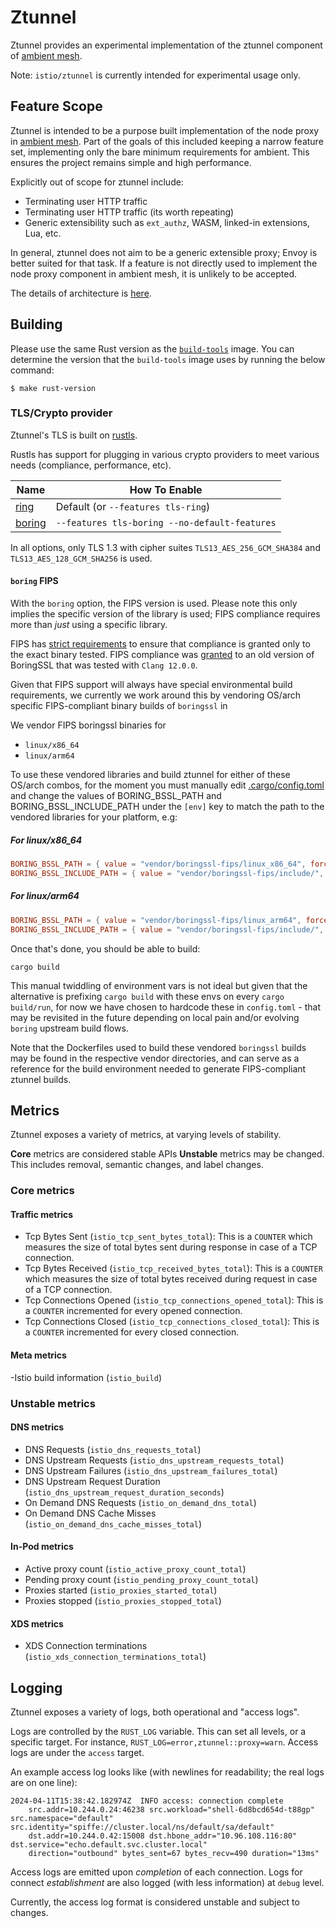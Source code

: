 # Ztunnel

Ztunnel provides an experimental implementation of the ztunnel component of
[ambient mesh](https://istio.io/latest/blog/2022/introducing-ambient-mesh/).

Note: `istio/ztunnel` is currently intended for experimental usage only.

## Feature Scope

Ztunnel is intended to be a purpose built implementation of the node proxy in [ambient mesh](https://istio.io/latest/blog/2022/introducing-ambient-mesh/).
Part of the goals of this included keeping a narrow feature set, implementing only the bare minimum requirements for ambient.
This ensures the project remains simple and high performance.

Explicitly out of scope for ztunnel include:
* Terminating user HTTP traffic
* Terminating user HTTP traffic (its worth repeating)
* Generic extensibility such as `ext_authz`, WASM, linked-in extensions, Lua, etc.

In general, ztunnel does not aim to be a generic extensible proxy; Envoy is better suited for that task.
If a feature is not directly used to implement the node proxy component in ambient mesh, it is unlikely to be accepted.

The details of architecture is [here](./ARCHITECTURE.md).

## Building

Please use the same Rust version as the [`build-tools`](https://github.com/istio/tools/tree/master/docker/build-tools) image.
You can determine the version that the `build-tools` image uses by running the below command:

```shell
$ make rust-version
```

### TLS/Crypto provider

Ztunnel's TLS is built on [rustls](https://github.com/rustls/rustls).

Rustls has support for plugging in various crypto providers to meet various needs (compliance, performance, etc).

| Name                                          | How To Enable                                  |
|-----------------------------------------------|------------------------------------------------|
| [ring](https://github.com/briansmith/ring/)   | Default (or `--features tls-ring`)             |
| [boring](https://github.com/cloudflare/boring) | `--features tls-boring --no-default-features` |

In all options, only TLS 1.3 with cipher suites `TLS13_AES_256_GCM_SHA384` and `TLS13_AES_128_GCM_SHA256` is used.

#### `boring` FIPS

With the `boring` option, the FIPS version is used.
Please note this only implies the specific version of the library is used; FIPS compliance requires more than *just* using a specific library.

FIPS has
[strict requirements](https://csrc.nist.gov/CSRC/media/projects/cryptographic-module-validation-program/documents/security-policies/140sp4407.pdf)
to ensure that compliance is granted only to the exact binary tested.
FIPS compliance was [granted](https://csrc.nist.gov/projects/cryptographic-module-validation-program/certificate/4407)
to an old version of BoringSSL that was tested with `Clang 12.0.0`.

Given that FIPS support will always have special environmental build requirements, we currently we work around this by vendoring OS/arch specific FIPS-compliant binary builds of `boringssl` in [](vendor/boringssl-fips/)

We vendor FIPS boringssl binaries for

- `linux/x86_64`
- `linux/arm64`

To use these vendored libraries and build ztunnel for either of these OS/arch combos, for the moment you must manually edit
[.cargo/config.toml](.cargo/config.toml) and change the values of BORING_BSSL_PATH and BORING_BSSL_INCLUDE_PATH under the `[env]` key to match the path to the vendored libraries for your platform, e.g:

##### For linux/x86_64

``` toml
BORING_BSSL_PATH = { value = "vendor/boringssl-fips/linux_x86_64", force = true, relative = true }
BORING_BSSL_INCLUDE_PATH = { value = "vendor/boringssl-fips/include/", force = true, relative = true }
```

##### For linux/arm64

``` toml
BORING_BSSL_PATH = { value = "vendor/boringssl-fips/linux_arm64", force = true, relative = true }
BORING_BSSL_INCLUDE_PATH = { value = "vendor/boringssl-fips/include/", force = true, relative = true }
```

Once that's done, you should be able to build:

``` shell
cargo build
```

This manual twiddling of environment vars is not ideal but given that the alternative is prefixing `cargo build` with these envs on every `cargo build/run`, for now we have chosen to hardcode these in `config.toml` - that may be revisited in the future depending on local pain and/or evolving `boring` upstream build flows.

Note that the Dockerfiles used to build these vendored `boringssl` builds may be found in the respective vendor directories, and can serve as a reference for the build environment needed to generate FIPS-compliant ztunnel builds.

## Metrics

Ztunnel exposes a variety of metrics, at varying levels of stability.

**Core** metrics are considered stable APIs
**Unstable** metrics may be changed. This includes removal, semantic changes, and label changes.

### Core metrics

#### Traffic metrics

- Tcp Bytes Sent (`istio_tcp_sent_bytes_total`): This is a `COUNTER` which measures the size of total bytes sent during response in case of a TCP connection.
- Tcp Bytes Received (`istio_tcp_received_bytes_total`): This is a `COUNTER` which measures the size of total bytes received during request in case of a TCP connection.
- Tcp Connections Opened (`istio_tcp_connections_opened_total`): This is a `COUNTER` incremented for every opened connection.
- Tcp Connections Closed (`istio_tcp_connections_closed_total`): This is a `COUNTER` incremented for every closed connection.

#### Meta metrics

-Istio build information (`istio_build`)

### Unstable metrics

#### DNS metrics

- DNS Requests (`istio_dns_requests_total`)
- DNS Upstream Requests (`istio_dns_upstream_requests_total`)
- DNS Upstream Failures (`istio_dns_upstream_failures_total`)
- DNS Upstream Request Duration (`istio_dns_upstream_request_duration_seconds`)
- On Demand DNS Requests (`istio_on_demand_dns_total`)
- On Demand DNS Cache Misses (`istio_on_demand_dns_cache_misses_total`)

#### In-Pod metrics

- Active proxy count (`istio_active_proxy_count_total`)
- Pending proxy count (`istio_pending_proxy_count_total`)
- Proxies started (`istio_proxies_started_total`)
- Proxies stopped (`istio_proxies_stopped_total`)

#### XDS metrics

- XDS Connection terminations (`istio_xds_connection_terminations_total`)

## Logging

Ztunnel exposes a variety of logs, both operational and "access logs".

Logs are controlled by the `RUST_LOG` variable.
This can set all levels, or a specific target. For instance, `RUST_LOG=error,ztunnel::proxy=warn`.
Access logs are under the `access` target.

An example access log looks like (with newlines for readability; the real logs are on one line):

```text
2024-04-11T15:38:42.182974Z  INFO access: connection complete
    src.addr=10.244.0.24:46238 src.workload="shell-6d8bcd654d-t88gp" src.namespace="default" src.identity="spiffe://cluster.local/ns/default/sa/default"
    dst.addr=10.244.0.42:15008 dst.hbone_addr="10.96.108.116:80" dst.service="echo.default.svc.cluster.local"
    direction="outbound" bytes_sent=67 bytes_recv=490 duration="13ms"
```

Access logs are emitted upon _completion_ of each connection.
Logs for connect _establishment_ are also logged (with less information) at `debug` level.

Currently, the access log format is considered unstable and subject to changes.
